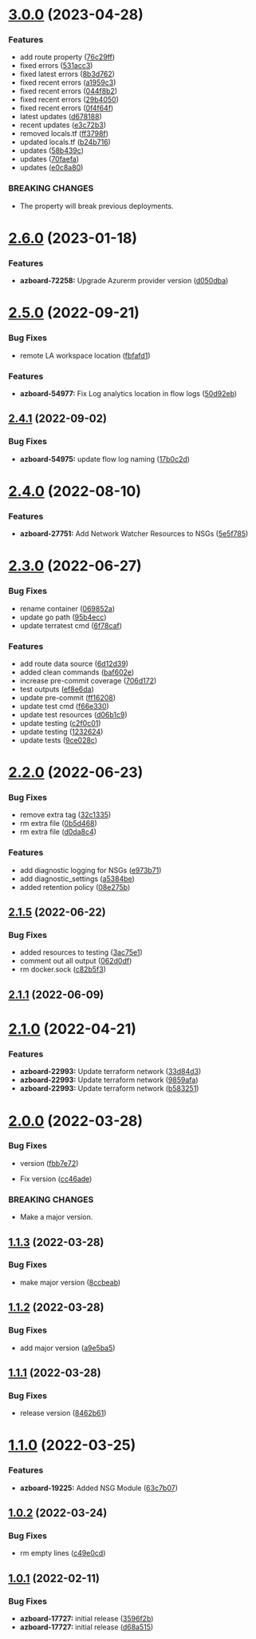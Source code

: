 # [3.0.0](https://github.com/longviewsystems/terraform-azurerm-network/compare/2.6.0...3.0.0) (2023-04-28)


### Features

* add route property ([76c29ff](https://github.com/longviewsystems/terraform-azurerm-network/commit/76c29ff81c19a5223af15bbe2cc4d4f7853deb69))
* fixed errors ([531acc3](https://github.com/longviewsystems/terraform-azurerm-network/commit/531acc3add1ac004f89174f8a74ee12316fc8ad3))
* fixed latest errors ([8b3d762](https://github.com/longviewsystems/terraform-azurerm-network/commit/8b3d76223d8b2a283d7b72f33f3aaa53433cbd3b))
* fixed recent errors ([a1959c3](https://github.com/longviewsystems/terraform-azurerm-network/commit/a1959c30f6433f8b685195c1384733635ded66c2))
* fixed recent errors ([044f8b2](https://github.com/longviewsystems/terraform-azurerm-network/commit/044f8b2edd6cd7f38842a7b6fa69ce07a45031d3))
* fixed recent errors ([29b4050](https://github.com/longviewsystems/terraform-azurerm-network/commit/29b4050e78b9ecf135f26e571effb9b6104c4159))
* fixed recent errors ([0f4f64f](https://github.com/longviewsystems/terraform-azurerm-network/commit/0f4f64f4530f9703c9f114555329f6b4cc94329a))
* latest updates ([d678188](https://github.com/longviewsystems/terraform-azurerm-network/commit/d67818811ed014a09c7521f8d560fca8c078871b))
* recent updates ([e3c72b3](https://github.com/longviewsystems/terraform-azurerm-network/commit/e3c72b36eb9e10dccb7fd70c04e602c4d8350250))
* removed locals.tf ([ff3798f](https://github.com/longviewsystems/terraform-azurerm-network/commit/ff3798f9c57505ecdb2b8dde3dca2f8f1abf45c7))
* updated locals.tf ([b24b716](https://github.com/longviewsystems/terraform-azurerm-network/commit/b24b7167075c4d542905e1875b7d7c5b17e32c47))
* updates ([58b439c](https://github.com/longviewsystems/terraform-azurerm-network/commit/58b439cb7b95ac4cbea747a30fb81bc3955d4b48))
* updates ([70faefa](https://github.com/longviewsystems/terraform-azurerm-network/commit/70faefa773229382450b41220a293749022abd7c))
* updates ([e0c8a80](https://github.com/longviewsystems/terraform-azurerm-network/commit/e0c8a80935be20bdfbdbaee845ab1817ee984fd0))


### BREAKING CHANGES

* The property will break previous deployments.

# [2.6.0](https://github.com/longviewsystems/terraform-azurerm-network/compare/2.5.0...2.6.0) (2023-01-18)


### Features

* **azboard-72258:** Upgrade Azurerm provider version ([d050dba](https://github.com/longviewsystems/terraform-azurerm-network/commit/d050dba890fe43decb9021d9f1f8dfc1e3ba3bb6))

# [2.5.0](https://github.com/longviewsystems/terraform-azurerm-network/compare/2.4.1...2.5.0) (2022-09-21)


### Bug Fixes

* remote LA workspace location ([fbfafd1](https://github.com/longviewsystems/terraform-azurerm-network/commit/fbfafd1330e348a01c587fb468fe0125480839d5))


### Features

* **azboard-54977:** Fix Log analytics location in flow logs ([50d92eb](https://github.com/longviewsystems/terraform-azurerm-network/commit/50d92ebf0853b7d9e84e08948de97938e43e3088))

## [2.4.1](https://github.com/longviewsystems/terraform-azurerm-network/compare/2.4.0...2.4.1) (2022-09-02)


### Bug Fixes

* **azboard-54975:** update flow log naming ([17b0c2d](https://github.com/longviewsystems/terraform-azurerm-network/commit/17b0c2d5518d94fd5594405e87e90150c48617dd))

# [2.4.0](https://github.com/longviewsystems/terraform-azurerm-network/compare/2.3.5...2.4.0) (2022-08-10)


### Features

* **azboard-27751:** Add Network Watcher Resources to NSGs ([5e5f785](https://github.com/longviewsystems/terraform-azurerm-network/commit/5e5f785d536801966a721df2d5221f1a453b6772))

# [2.3.0](https://github.com/longviewsystems/terraform-azurerm-network/compare/2.2.0...2.3.0) (2022-06-27)


### Bug Fixes

* rename container ([069852a](https://github.com/longviewsystems/terraform-azurerm-network/commit/069852a4cf5b5745b90aadffcb2501e7fd0b9397))
* update go path ([95b4ecc](https://github.com/longviewsystems/terraform-azurerm-network/commit/95b4ecc7fbeeae392e424aa481d5dab74b6c26c8))
* update terratest cmd ([6f78caf](https://github.com/longviewsystems/terraform-azurerm-network/commit/6f78caffd34bfeb3da1e1847db4a5b4d4daf4306))


### Features

* add route data source ([6d12d39](https://github.com/longviewsystems/terraform-azurerm-network/commit/6d12d393440cbb6287dab00245be55c81b306e9a))
* added clean commands ([baf602e](https://github.com/longviewsystems/terraform-azurerm-network/commit/baf602e65e8893775a2e62810541a649ccb2845f))
* increase pre-commit coverage ([706d172](https://github.com/longviewsystems/terraform-azurerm-network/commit/706d1724640134cc985a3fe44d95b730a065e49d))
* test outputs ([ef8e6da](https://github.com/longviewsystems/terraform-azurerm-network/commit/ef8e6da3e92ce3bf552b1f5beddc0559b8bccc81))
* update pre-commit ([ff16208](https://github.com/longviewsystems/terraform-azurerm-network/commit/ff16208834573cc5207e638940e2cce3bfb0c02e))
* update test cmd ([f66e330](https://github.com/longviewsystems/terraform-azurerm-network/commit/f66e330a36334f1f2f2b55905e3decd89222e133))
* update test resources ([d06b1c9](https://github.com/longviewsystems/terraform-azurerm-network/commit/d06b1c9f8e217fb0d43f8b8628d868ea607d3501))
* update testing ([c2f0c01](https://github.com/longviewsystems/terraform-azurerm-network/commit/c2f0c011bae63ed8340691fa1632cf24a317c173))
* update testing ([1232624](https://github.com/longviewsystems/terraform-azurerm-network/commit/1232624a5ee41c97928872a0f8fc97dacd7e81fc))
* update tests ([9ce028c](https://github.com/longviewsystems/terraform-azurerm-network/commit/9ce028c4cdb15302f1f82defcfb1e38c3bbcb405))

# [2.2.0](https://github.com/longviewsystems/terraform-azurerm-network/compare/2.1.5...2.2.0) (2022-06-23)


### Bug Fixes

* remove extra tag ([32c1335](https://github.com/longviewsystems/terraform-azurerm-network/commit/32c133567010028df1a19eddfffa25b7369f7372))
* rm extra file ([0b5d468](https://github.com/longviewsystems/terraform-azurerm-network/commit/0b5d4683ec9ef3f5ada7200b0b52fe4f6391ff00))
* rm extra file ([d0da8c4](https://github.com/longviewsystems/terraform-azurerm-network/commit/d0da8c4dca96af7aa2e1e5f134c450ed157e6669))


### Features

* add diagnostic logging for NSGs ([e973b71](https://github.com/longviewsystems/terraform-azurerm-network/commit/e973b71b2560f33bd3745bc49cfd52bb814a0c0e))
* add diagnostic_settings ([a5384be](https://github.com/longviewsystems/terraform-azurerm-network/commit/a5384be252abd4f86f2ebcf755df0dc035ceb706))
* added retention policy ([08e275b](https://github.com/longviewsystems/terraform-azurerm-network/commit/08e275bddf7c28337bdc3265de0fc1b623eba39c))

## [2.1.5](https://github.com/longviewsystems/terraform-azurerm-network/compare/2.1.4...2.1.5) (2022-06-22)


### Bug Fixes

* added resources to testing ([3ac75e1](https://github.com/longviewsystems/terraform-azurerm-network/commit/3ac75e1b90d684e12ac4a7f2843e8d970fb68c97))
* comment out all output ([062d0df](https://github.com/longviewsystems/terraform-azurerm-network/commit/062d0df23c0837ccf36cadada33812263339ad2e))
* rm docker.sock ([c82b5f3](https://github.com/longviewsystems/terraform-azurerm-network/commit/c82b5f301dd18cca3e59a6149cd09567275bdfe3))

## [2.1.1](https://github.com/longviewsystems/terraform-azurerm-network/compare/2.1.0...2.1.1) (2022-06-09)

# [2.1.0](https://github.com/longviewsystems/terraform-azurerm-network/compare/2.0.0...2.1.0) (2022-04-21)


### Features

* **azboard-22993:** Update terraform network ([33d84d3](https://github.com/longviewsystems/terraform-azurerm-network/commit/33d84d38320ff6c3becd57a65adfaf63cb97dc22))
* **azboard-22993:** Update terraform network ([9859afa](https://github.com/longviewsystems/terraform-azurerm-network/commit/9859afa6ddbdbb8c76743fc44ac11f918d340853))
* **azboard-22993:** Update terraform network ([b583251](https://github.com/longviewsystems/terraform-azurerm-network/commit/b583251f95b747dd7e86eb8b724c60965c115434))

# [2.0.0](https://github.com/longviewsystems/terraform-azurerm-network/compare/1.1.3...2.0.0) (2022-03-28)


### Bug Fixes

* version ([fbb7e72](https://github.com/longviewsystems/terraform-azurerm-network/commit/fbb7e7285fce0f81c709c3355e6843b1e5c9d59c))


* Fix version ([cc46ade](https://github.com/longviewsystems/terraform-azurerm-network/commit/cc46adeed7b6a1a6e8290f661bb370db9c47855e))


### BREAKING CHANGES

* Make a major version.

## [1.1.3](https://github.com/longviewsystems/terraform-azurerm-network/compare/1.1.2...1.1.3) (2022-03-28)


### Bug Fixes

* make major version ([8ccbeab](https://github.com/longviewsystems/terraform-azurerm-network/commit/8ccbeab354d2aeabc86f58ae187f091d725bbf3a))

## [1.1.2](https://github.com/longviewsystems/terraform-azurerm-network/compare/1.1.1...1.1.2) (2022-03-28)


### Bug Fixes

* add major version ([a9e5ba5](https://github.com/longviewsystems/terraform-azurerm-network/commit/a9e5ba589fc054e3d76bfff05ff18aef7f353ee1))

## [1.1.1](https://github.com/longviewsystems/terraform-azurerm-network/compare/1.1.0...1.1.1) (2022-03-28)


### Bug Fixes

* release version ([8462b61](https://github.com/longviewsystems/terraform-azurerm-network/commit/8462b6130ebe0542b73571b814f88a9948319d16))

# [1.1.0](https://github.com/longviewsystems/terraform-azurerm-network/compare/1.0.2...1.1.0) (2022-03-25)


### Features

* **azboard-19225:** Added NSG Module ([63c7b07](https://github.com/longviewsystems/terraform-azurerm-network/commit/63c7b07d3606ae3df8d1ec610214cd539bd094ec))

## [1.0.2](https://github.com/longviewsystems/terraform-azurerm-network/compare/1.0.1...1.0.2) (2022-03-24)


### Bug Fixes

* rm empty lines ([c49e0cd](https://github.com/longviewsystems/terraform-azurerm-network/commit/c49e0cd3dece2071da4b548107cd0db0dd55a5b1))

## [1.0.1](https://github.com/longviewsystems/terraform-azurerm-hub-network/compare/1.0.0...1.0.1) (2022-02-11)


### Bug Fixes

* **azboard-17727:** initial release ([3596f2b](https://github.com/longviewsystems/terraform-azurerm-hub-network/commit/3596f2b809e356314ca3ab756d07595c583da4e7))
* **azboard-17727:** initial release ([d68a515](https://github.com/longviewsystems/terraform-azurerm-hub-network/commit/d68a515cf7a1522bfcd69c29ec1f4940c0b0c2b5))

